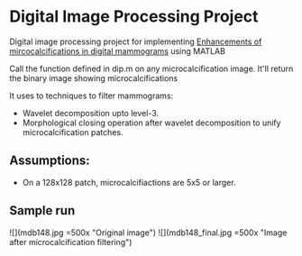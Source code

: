 # Digital Image Processing Project
Digital image processing project for implementing [Enhancements of
mircocalcifications in digital mammograms](http://ieeexplore.ieee.org/document/6208120/) using MATLAB

Call the function defined in dip.m on any microcalcification image. It'll return the binary image showing microcalcifications

It uses to techniques to filter mammograms:
* Wavelet decomposition upto level-3.
* Morphological closing operation after wavelet decomposition to unify
  microcalcification patches.

## Assumptions:
* On a 128x128 patch, microcalcifiactions are 5x5 or larger.

## Sample run
![](mdb148.jpg =500x "Original image")
![](mdb148_final.jpg =500x "Image after microcalcification filtering")
